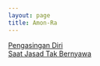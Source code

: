 ```yaml
---
layout: page
title: Amon-Ra
---
```


<div class="htl">
  <a href="/pengasingandiri-amonra">
Pengasingan Diri
  </a>
</div>
<div class="htl">
  <a href="/saatjasadtakbernyawa-amonra">
Saat Jasad Tak Bernyawa
  </a>
</div>
